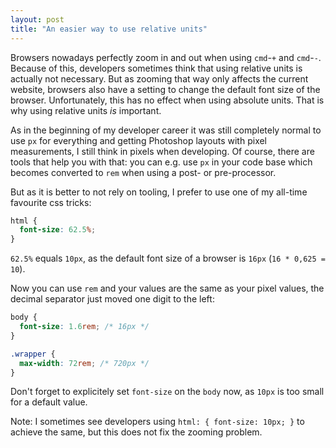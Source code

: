 ```yaml
---
layout: post
title: "An easier way to use relative units"
---
```


Browsers nowadays perfectly zoom in and out when using `cmd`-`+` and `cmd`-`-`. Because of this, developers sometimes think that using relative units is actually not necessary. But as zooming that way only affects the current website, browsers also have a setting to change the default font size of the browser. Unfortunately, this has no effect when using absolute units. That is why using relative units _is_ important.

As in the beginning of my developer career it was still completely normal to use `px` for everything and getting Photoshop layouts with pixel measurements, I still think in pixels when developing. Of course, there are tools that help you with that: you can e.g. use `px` in your code base which becomes converted to `rem` when using a post- or pre-processor.

But as it is better to not rely on tooling, I prefer to use one of my all-time favourite css tricks:

```css
html {
  font-size: 62.5%;
}
```

`62.5%` equals `10px`, as the default font size of a browser is `16px` (`16 * 0,625 = 10`).

Now you can use `rem` and your values are the same as your pixel values, the decimal separator just moved one digit to the left:

```css
body {
  font-size: 1.6rem; /* 16px */
}

.wrapper {
  max-width: 72rem; /* 720px */
}
```

Don't forget to explicitely set `font-size` on the `body` now, as `10px` is too small for a default value.

Note: I sometimes see developers using `html: { font-size: 10px; }` to achieve the same, but this does not fix the zooming problem.
